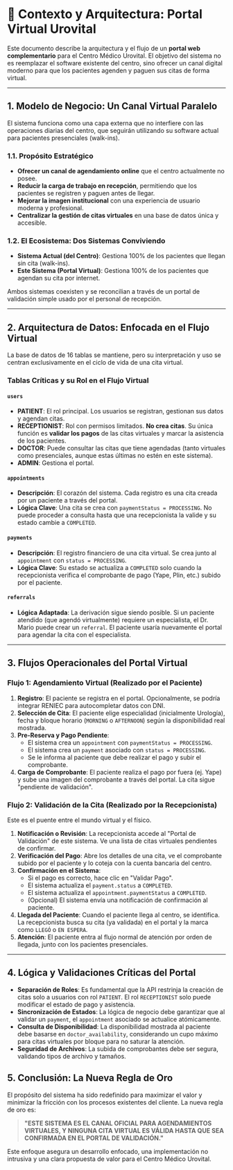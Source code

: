 # 🏥 Contexto y Arquitectura: Portal Virtual Urovital

Este documento describe la arquitectura y el flujo de un **portal web complementario** para el Centro Médico Urovital. El objetivo del sistema no es reemplazar el software existente del centro, sino ofrecer un canal digital moderno para que los pacientes agenden y paguen sus citas de forma virtual.

---

## 1. Modelo de Negocio: Un Canal Virtual Paralelo

El sistema funciona como una capa externa que no interfiere con las operaciones diarias del centro, que seguirán utilizando su software actual para pacientes presenciales (walk-ins).

### 1.1. Propósito Estratégico
- **Ofrecer un canal de agendamiento online** que el centro actualmente no posee.
- **Reducir la carga de trabajo en recepción**, permitiendo que los pacientes se registren y paguen antes de llegar.
- **Mejorar la imagen institucional** con una experiencia de usuario moderna y profesional.
- **Centralizar la gestión de citas virtuales** en una base de datos única y accesible.

### 1.2. El Ecosistema: Dos Sistemas Conviviendo
- **Sistema Actual (del Centro)**: Gestiona 100% de los pacientes que llegan sin cita (walk-ins).
- **Este Sistema (Portal Virtual)**: Gestiona 100% de los pacientes que agendan su cita por internet.

Ambos sistemas coexisten y se reconcilian a través de un portal de validación simple usado por el personal de recepción.

---

## 2. Arquitectura de Datos: Enfocada en el Flujo Virtual

La base de datos de 16 tablas se mantiene, pero su interpretación y uso se centran exclusivamente en el ciclo de vida de una cita virtual.

### Tablas Críticas y su Rol en el Flujo Virtual

#### `users`
- **PATIENT**: El rol principal. Los usuarios se registran, gestionan sus datos y agendan citas.
- **RECEPTIONIST**: Rol con permisos limitados. **No crea citas**. Su única función es **validar los pagos** de las citas virtuales y marcar la asistencia de los pacientes.
- **DOCTOR**: Puede consultar las citas que tiene agendadas (tanto virtuales como presenciales, aunque estas últimas no estén en este sistema).
- **ADMIN**: Gestiona el portal.

#### `appointments`
- **Descripción**: El corazón del sistema. Cada registro es una cita creada por un paciente a través del portal.
- **Lógica Clave**: Una cita se crea con `paymentStatus = PROCESSING`. No puede proceder a consulta hasta que una recepcionista la valide y su estado cambie a `COMPLETED`.

#### `payments`
- **Descripción**: El registro financiero de una cita virtual. Se crea junto al `appointment` con `status = PROCESSING`.
- **Lógica Clave**: Su estado se actualiza a `COMPLETED` solo cuando la recepcionista verifica el comprobante de pago (Yape, Plin, etc.) subido por el paciente.

#### `referrals`
- **Lógica Adaptada**: La derivación sigue siendo posible. Si un paciente atendido (que agendó virtualmente) requiere un especialista, el Dr. Mario puede crear un `referral`. El paciente usaría nuevamente el portal para agendar la cita con el especialista.

---

## 3. Flujos Operacionales del Portal Virtual

### Flujo 1: Agendamiento Virtual (Realizado por el Paciente)
1.  **Registro**: El paciente se registra en el portal. Opcionalmente, se podría integrar RENIEC para autocompletar datos con DNI.
2.  **Selección de Cita**: El paciente elige especialidad (inicialmente Urología), fecha y bloque horario (`MORNING` o `AFTERNOON`) según la disponibilidad real mostrada.
3.  **Pre-Reserva y Pago Pendiente**:
    - El sistema crea un `appointment` con `paymentStatus = PROCESSING`.
    - El sistema crea un `payment` asociado con `status = PROCESSING`.
    - Se le informa al paciente que debe realizar el pago y subir el comprobante.
4.  **Carga de Comprobante**: El paciente realiza el pago por fuera (ej. Yape) y sube una imagen del comprobante a través del portal. La cita sigue "pendiente de validación".

### Flujo 2: Validación de la Cita (Realizado por la Recepcionista)
Este es el puente entre el mundo virtual y el físico.

1.  **Notificación o Revisión**: La recepcionista accede al "Portal de Validación" de este sistema. Ve una lista de citas virtuales pendientes de confirmar.
2.  **Verificación del Pago**: Abre los detalles de una cita, ve el comprobante subido por el paciente y lo coteja con la cuenta bancaria del centro.
3.  **Confirmación en el Sistema**:
    - Si el pago es correcto, hace clic en "Validar Pago".
    - El sistema actualiza el `payment.status` a `COMPLETED`.
    - El sistema actualiza el `appointment.paymentStatus` a `COMPLETED`.
    - (Opcional) El sistema envía una notificación de confirmación al paciente.
4.  **Llegada del Paciente**: Cuando el paciente llega al centro, se identifica. La recepcionista busca su cita (ya validada) en el portal y la marca como `LLEGÓ` o `EN ESPERA`.
5.  **Atención**: El paciente entra al flujo normal de atención por orden de llegada, junto con los pacientes presenciales.

---

## 4. Lógica y Validaciones Críticas del Portal

- **Separación de Roles**: Es fundamental que la API restrinja la creación de citas solo a usuarios con rol `PATIENT`. El rol `RECEPTIONIST` solo puede modificar el estado de pago y asistencia.
- **Sincronización de Estados**: La lógica de negocio debe garantizar que al validar un `payment`, el `appointment` asociado se actualice atómicamente.
- **Consulta de Disponibilidad**: La disponibilidad mostrada al paciente debe basarse en `doctor_availability`, considerando un cupo máximo para citas virtuales por bloque para no saturar la atención.
- **Seguridad de Archivos**: La subida de comprobantes debe ser segura, validando tipos de archivo y tamaños.

## 5. Conclusión: La Nueva Regla de Oro

El propósito del sistema ha sido redefinido para maximizar el valor y minimizar la fricción con los procesos existentes del cliente. La nueva regla de oro es:

> **"ESTE SISTEMA ES EL CANAL OFICIAL PARA AGENDAMIENTOS VIRTUALES, Y NINGUNA CITA VIRTUAL ES VÁLIDA HASTA QUE SEA CONFIRMADA EN EL PORTAL DE VALIDACIÓN."**

Este enfoque asegura un desarrollo enfocado, una implementación no intrusiva y una clara propuesta de valor para el Centro Médico Urovital.